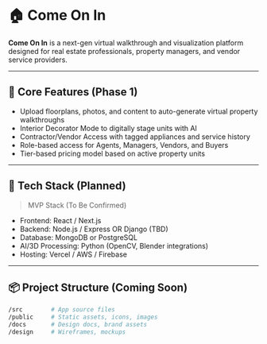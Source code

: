 # 🏠 Come On In

**Come On In** is a next-gen virtual walkthrough and visualization platform designed for real estate professionals, property managers, and vendor service providers.

---

## 🔑 Core Features (Phase 1)
- Upload floorplans, photos, and content to auto-generate virtual property walkthroughs
- Interior Decorator Mode to digitally stage units with AI
- Contractor/Vendor Access with tagged appliances and service history
- Role-based access for Agents, Managers, Vendors, and Buyers
- Tier-based pricing model based on active property units

---

## 🧠 Tech Stack (Planned)
> MVP Stack (To Be Confirmed)
- Frontend: React / Next.js
- Backend: Node.js / Express OR Django (TBD)
- Database: MongoDB or PostgreSQL
- AI/3D Processing: Python (OpenCV, Blender integrations)
- Hosting: Vercel / AWS / Firebase

---

## 📦 Project Structure (Coming Soon)
```bash
/src        # App source files  
/public     # Static assets, icons, images  
/docs       # Design docs, brand assets  
/design     # Wireframes, mockups  


